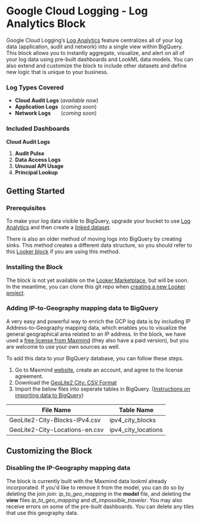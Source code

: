 # Google Cloud Logging - Log Analytics Block
Google Cloud Logging’s [Log Analytics](https://cloud.google.com/blog/products/devops-sre/introducing-cloud-loggings-log-analytics-powered-by-big-query) feature centralizes all of your log data (application, audit and network) into a single view within BigQuery. This block allows you to instantly aggregate, visualize, and alert on all of your log data using pre-built dashboards and LookML data models. You can also extend and customize the block to include other datasets and define new logic that is unique to your business.

### Log Types Covered
- **Cloud Audit Logs** (*available now*)
- **Application Logs** &nbsp;(*coming soon*)
- **Network Logs** &nbsp;&nbsp;&nbsp;&nbsp;&nbsp; (*coming soon*)



### Included Dashboards
**Cloud Audit Logs**
1. **Audit Pulse**
2. **Data Access Logs**
3. **Unusual API Usage**
4. **Principal Lookup**


## Getting Started
### Prerequisites
To make your log data visible to BigQuery, upgrade your bucket to use [Log Analytics](https://cloud.google.com/logging/docs/buckets#upgrade-bucket) and then create a [linked dataset](https://cloud.google.com/logging/docs/buckets#link-bq-dataset).

There is also an older method of moving logs into BigQuery by creating sinks. This method creates a different data structure, so you should refer to this [Looker block](https://github.com/looker/block-gcp-audit-logs-config) if you are using this method.

### Installing the Block
The block is not yet available on the [Looker Marketplace](https://marketplace.looker.com/), but will be soon. In the meantime, you can clone this git repo when [creating a new Looker project](https://cloud.google.com/looker/docs/create-projects#cloning_a_public_git_repository).


### Adding IP-to-Geography mapping data to BigQuery
A very easy and powerful way to enrich the GCP log data is by including IP Address-to-Geography mapping data, which enables you to visualize the general geographical area related to an IP address. In the block, we have used a [free license from Maxmind](https://dev.maxmind.com/geoip/geolite2-free-geolocation-data?lang=en) (they also have a paid version), but you are welcome to use your own sources as well.

To add this data to your BigQuery database, you can follow these steps.
1. Go to Maxmind [website](https://dev.maxmind.com/geoip/geolite2-free-geolocation-data?lang=en), create an account, and agree to the license agreement.
2. Download the [GeoLite2 City: CSV Format](https://download.maxmind.com/app/geoip_download_by_token?edition_id=GeoLite2-City-CSV&date=20230324&suffix=zip&token=v2.local.KrSgn100X0nAjM2HzzqZG24dIu8XziquJl39foWsm_hKG0J8Djo47MboFGzNaQ2QB4TVbBpZw0jrK48nHo7yFf5utyxDLBtqvG_3IpstDxFNMABw1eadzvGEFM0T8XITchBaVZuhKek541hSBsOFMJJS2IS9RKG9FoQrs3R-zFeZLhxm7B9qDreL0m8Oe3p_fVVo3g)
3. Import the below files into seperate tables in BigQuery. ([Instructions on importing data to BigQuery](https://cloud.google.com/bigquery/docs/loading-data-cloud-storage-csv))

| File Name | Table Name |
| ----- | ----- |
| GeoLite2-City-Blocks-IPv4.csv | ipv4_city_blocks |
| GeoLite2-City-Locations-en.csv | ipv4_city_locations |


## Customizing the Block

### Disabling the IP-Geography mapping data
The block is currently built with the Maxmind data lookml already incorporated. If you'd like to remove it from the model, you can do so by deleting the join *join: ip_to_geo_mapping* in the **model** file, and deleting the **view** files *ip_to_geo_mapping* and *dt_impossible_traveler*. You may also receive errors on some of the pre-built dashboards. You can delete any tiles that use this geography data.
